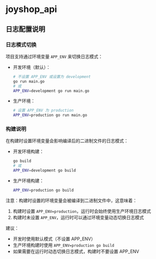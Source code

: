 # joyshop_api

## 日志配置说明

### 日志模式切换

项目支持通过环境变量 `APP_ENV` 来切换日志模式：

- 开发环境（默认）：

  ```bash
  # 不设置 APP_ENV 或设置为 development
  go run main.go
  # 或
  APP_ENV=development go run main.go
  ```

- 生产环境：

  ```bash
  # 设置 APP_ENV 为 production
  APP_ENV=production go run main.go
  ```

### 构建说明

在构建时设置环境变量会影响编译后的二进制文件的日志模式：

- 开发环境构建：

  ```bash
  go build
  # 或
  APP_ENV=development go build
  ```

- 生产环境构建：

  ```bash
  APP_ENV=production go build
  ```

注意：构建时设置的环境变量会被编译到二进制文件中，这意味着：

1. 构建时设置 `APP_ENV=production`，运行时会始终使用生产环境日志模式
2. 构建时未设置 `APP_ENV`，运行时可以通过环境变量动态切换日志模式

建议：

- 开发时使用默认模式（不设置 APP_ENV）
- 生产环境构建时使用 `APP_ENV=production go build`
- 如果需要在运行时动态切换日志模式，构建时不要设置 APP_ENV
